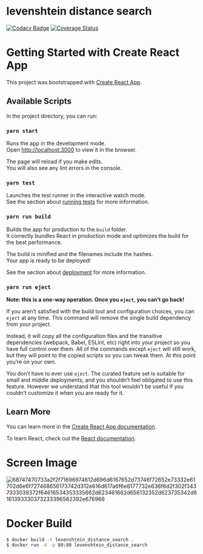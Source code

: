 # levenshtein distance search

[![Codacy Badge](https://app.codacy.com/project/badge/Grade/075acf87d28141c4834c8f4f6c4a3d46)](https://app.codacy.com/gh/ishi720/levenshtein_distance_search/dashboard?utm_source=gh&utm_medium=referral&utm_content=&utm_campaign=Badge_grade)
[![Coverage Status](https://coveralls.io/repos/github/ishi720/levenshtein_distance_search/badge.svg?branch=master)](https://coveralls.io/github/ishi720/levenshtein_distance_search?branch=master)


# Getting Started with Create React App

This project was bootstrapped with [Create React App](https://github.com/facebook/create-react-app).

## Available Scripts

In the project directory, you can run:

### `yarn start`

Runs the app in the development mode.\
Open [http://localhost:3000](http://localhost:3000) to view it in the browser.

The page will reload if you make edits.\
You will also see any lint errors in the console.

### `yarn test`

Launches the test runner in the interactive watch mode.\
See the section about [running tests](https://facebook.github.io/create-react-app/docs/running-tests) for more information.

### `yarn run build`

Builds the app for production to the `build` folder.\
It correctly bundles React in production mode and optimizes the build for the best performance.

The build is minified and the filenames include the hashes.\
Your app is ready to be deployed!

See the section about [deployment](https://facebook.github.io/create-react-app/docs/deployment) for more information.

### `yarn run eject`

**Note: this is a one-way operation. Once you `eject`, you can’t go back!**

If you aren’t satisfied with the build tool and configuration choices, you can `eject` at any time. This command will remove the single build dependency from your project.

Instead, it will copy all the configuration files and the transitive dependencies (webpack, Babel, ESLint, etc) right into your project so you have full control over them. All of the commands except `eject` will still work, but they will point to the copied scripts so you can tweak them. At this point you’re on your own.

You don’t have to ever use `eject`. The curated feature set is suitable for small and middle deployments, and you shouldn’t feel obligated to use this feature. However we understand that this tool wouldn’t be useful if you couldn’t customize it when you are ready for it.

## Learn More

You can learn more in the [Create React App documentation](https://facebook.github.io/create-react-app/docs/getting-started).

To learn React, check out the [React documentation](https://reactjs.org/).

# Screen Image

![68747470733a2f2f71696974612d696d6167652d73746f72652e73332e61702d6e6f727468656173742d312e616d617a6f6e6177732e636f6d2f302f3437333039372f64616534353335662d623461662d656132352d623735342d6161393330373233396562392e676966](https://github.com/ishi720/levenshtein_distance_search/assets/26811527/44078ff8-9923-4029-beb7-1403020feb36)

# Docker Build

```bash
$ docker build -t levenshtein_distance_search .
$ docker run -d -p 80:80 levenshtein_distance_search
```